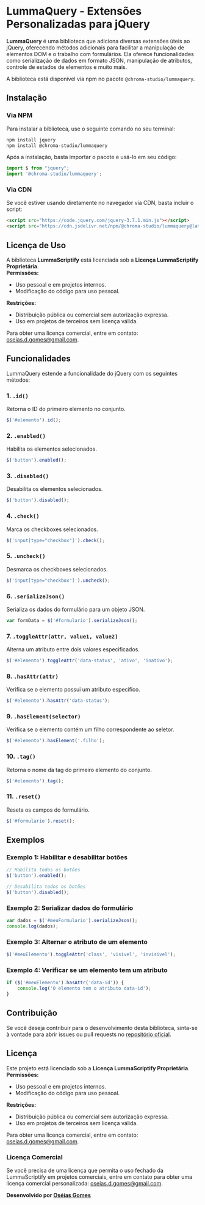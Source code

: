 # LummaQuery - Extensões Personalizadas para jQuery

**LummaQuery** é uma biblioteca que adiciona diversas extensões úteis ao jQuery, oferecendo métodos adicionais para facilitar a manipulação de elementos DOM e o trabalho com formulários. Ela oferece funcionalidades como serialização de dados em formato JSON, manipulação de atributos, controle de estados de elementos e muito mais.

A biblioteca está disponível via npm no pacote `@chroma-studio/lummaquery`.

## Instalação

### Via NPM
Para instalar a biblioteca, use o seguinte comando no seu terminal:

```bash
npm install jquery
npm install @chroma-studio/lummaquery
```

Após a instalação, basta importar o pacote e usá-lo em seu código:

```javascript
import $ from "jquery";
import '@chroma-studio/lummaquery';
```

### Via CDN
Se você estiver usando diretamente no navegador via CDN, basta incluir o script:

```html
<script src="https://code.jquery.com/jquery-3.7.1.min.js"></script>
<script src="https://cdn.jsdelivr.net/npm/@chroma-studio/lummaquery@latest"></script>
```
## Licença de Uso

A biblioteca **LummaScriptify** está licenciada sob a **Licença LummaScriptify Proprietária**.  
**Permissões:**  
- Uso pessoal e em projetos internos.  
- Modificação do código para uso pessoal.  

**Restrições:**  
- Distribuição pública ou comercial sem autorização expressa.  
- Uso em projetos de terceiros sem licença válida.  

Para obter uma licença comercial, entre em contato: [oseias.d.gomes@gmail.com](mailto:oseias.d.gomes@gmail.com).

## Funcionalidades

LummaQuery estende a funcionalidade do jQuery com os seguintes métodos:

### 1. `.id()`
Retorna o ID do primeiro elemento no conjunto.

```javascript
$('#elemento').id();
```

### 2. `.enabled()`
Habilita os elementos selecionados.

```javascript
$('button').enabled();
```

### 3. `.disabled()`
Desabilita os elementos selecionados.

```javascript
$('button').disabled();
```

### 4. `.check()`
Marca os checkboxes selecionados.

```javascript
$('input[type="checkbox"]').check();
```

### 5. `.uncheck()`
Desmarca os checkboxes selecionados.

```javascript
$('input[type="checkbox"]').uncheck();
```

### 6. `.serializeJson()`
Serializa os dados do formulário para um objeto JSON.

```javascript
var formData = $('#formulario').serializeJson();
```

### 7. `.toggleAttr(attr, value1, value2)`
Alterna um atributo entre dois valores especificados.

```javascript
$('#elemento').toggleAttr('data-status', 'ativo', 'inativo');
```

### 8. `.hasAttr(attr)`
Verifica se o elemento possui um atributo específico.

```javascript
$('#elemento').hasAttr('data-status');
```

### 9. `.hasElement(selector)`
Verifica se o elemento contém um filho correspondente ao seletor.

```javascript
$('#elemento').hasElement('.filho');
```

### 10. `.tag()`
Retorna o nome da tag do primeiro elemento do conjunto.

```javascript
$('#elemento').tag();
```

### 11. `.reset()`
Reseta os campos do formulário.

```javascript
$('#formulario').reset();
```

## Exemplos

### Exemplo 1: Habilitar e desabilitar botões
```javascript
// Habilita todos os botões
$('button').enabled();

// Desabilita todos os botões
$('button').disabled();
```

### Exemplo 2: Serializar dados do formulário
```javascript
var dados = $('#meuFormulario').serializeJson();
console.log(dados);
```

### Exemplo 3: Alternar o atributo de um elemento
```javascript
$('#meuElemento').toggleAttr('class', 'visivel', 'invisivel');
```

### Exemplo 4: Verificar se um elemento tem um atributo
```javascript
if ($('#meuElemento').hasAttr('data-id')) {
    console.log('O elemento tem o atributo data-id');
}
```

## Contribuição
Se você deseja contribuir para o desenvolvimento desta biblioteca, sinta-se à vontade para abrir issues ou pull requests no [repositório oficial](https://github.com/Git-Chroma-Studio/LummaQuery).

## Licença
Este projeto está licenciado sob a **Licença LummaScriptify Proprietária**.  
**Permissões:**  
- Uso pessoal e em projetos internos.  
- Modificação do código para uso pessoal.  

**Restrições:**  
- Distribuição pública ou comercial sem autorização expressa.  
- Uso em projetos de terceiros sem licença válida.  

Para obter uma licença comercial, entre em contato: [oseias.d.gomes@gmail.com](mailto:oseias.d.gomes@gmail.com).

### Licença Comercial
Se você precisa de uma licença que permita o uso fechado da LummaScriptify em projetos comerciais, entre em contato para obter uma licença comercial personalizada: [oseias.d.gomes@gmail.com](mailto:oseias.d.gomes@gmail.com).

**Desenvolvido por [Oséias Gomes](https://github.com/sdgomes)**